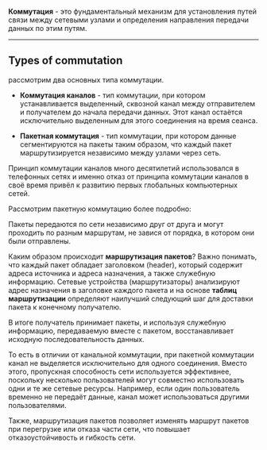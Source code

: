 **Коммутация** - это фундаментальный механизм для установления путей связи между сетевыми узлами и определения направления передачи данных по этим путям.

---
## Types of commutation

рассмотрим два основных типа коммутации.

- **Коммутация каналов** - тип коммутации, при котором устанавливается выделенный, сквозной канал между отправителем и получателем до начала передачи данных. Этот канал остаётся исключительно выделенным для этого соединения на время сеанса.

- **Пакетная коммутация** - тип коммутации, при котором данные сегментируются на пакеты таким образом, что каждый пакет маршрутизируется независимо между узлами через сеть.

Принцип коммутации каналов много десятилетий использовался в телефонных сетях и именно отказ от принципа коммутации каналов в своё время привёл к развитию первых глобальных компьютерных сетей.

Рассмотрим пакетную коммутацию более подробно:

Пакеты передаются по сети независимо друг от друга и могут проходить по разным маршрутам, не завися от порядка, в котором они были отправлены.

Каким образом происходит **маршрутизация пакетов**? Важно понимать, что каждый пакет обладает заголовком (header), который содержит адреса источника и адреса назначения, а также служебную информацию. Сетевые устройства (маршрутизаторы) анализируют адрес назначения в заголовке каждого пакета и на основе **таблиц маршрутизации** определяют наилучший следующий шаг для доставки пакета к конечному получателю. 

В итоге получатель принимает пакеты, и используя служебную информацию, передаваемую вместе с пакетом, восстанавливает исходную последовательность данных.


То есть в отличии от канальной коммутации, при пакетной коммутации канал не выделяется исключительно для одного соединения. Вместо этого, пропускная способность сети используется эффективнее, поскольку несколько пользователей могут совместно использовать одни и те же сетевые ресурсы. Например, если один пользователь временно не передаёт данные, канал может использоваться другими пользователями.

Также, маршрутизация пакетов позволяет изменять маршрут пакетов при перегрузке или отказа части сети, что повышает отказоустойчивость и гибкость сети.